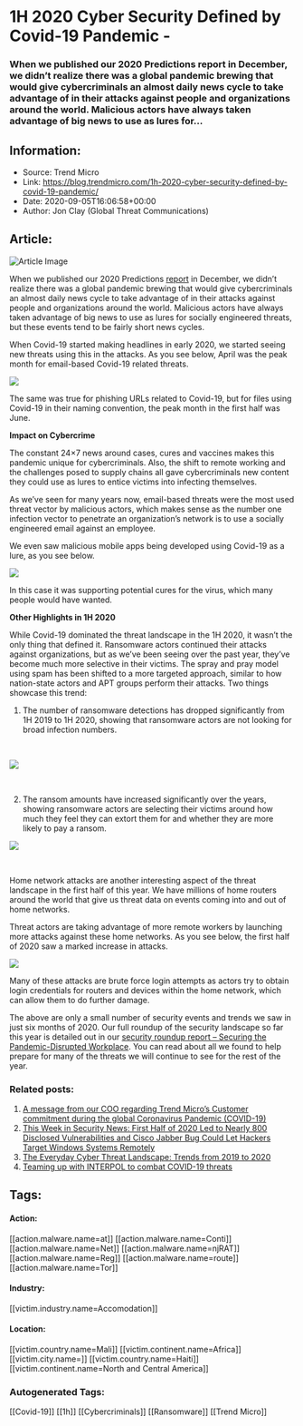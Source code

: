 # 1H 2020 Cyber Security Defined by Covid-19 Pandemic -
### When we published our 2020 Predictions report in December, we didn’t realize there was a global pandemic brewing that would give cybercriminals an almost daily news cycle to take advantage of in their attacks against people and organizations around the world. Malicious actors have always taken advantage of big news to use as lures for...

## Information:
+ Source: Trend Micro
+ Link: https://blog.trendmicro.com/1h-2020-cyber-security-defined-by-covid-19-pandemic/
+ Date: 2020-09-05T16:06:58+00:00
+ Author: Jon Clay (Global Threat Communications)


## Article:
![Article Image](https://blog.trendmicro.com/wp-content/uploads/2020/09/1H-roundup-.jpg)


When we published our 2020 Predictions [report](https://www.trendmicro.com/vinfo/us/security/research-and-analysis/predictions/2020) in December, we didn’t realize there was a global pandemic brewing that would give cybercriminals an almost daily news cycle to take advantage of in their attacks against people and organizations around the world. Malicious actors have always taken advantage of big news to use as lures for socially engineered threats, but these events tend to be fairly short news cycles.


When Covid-19 started making headlines in early 2020, we started seeing new threats using this in the attacks. As you see below, April was the peak month for email-based Covid-19 related threats.


![](https://blog.trendmicro.com/wp-content/uploads/2020/09/1H-one-1024x579.png)


The same was true for phishing URLs related to Covid-19, but for files using Covid-19 in their naming convention, the peak month in the first half was June.


**Impact on Cybercrime**


The constant 24×7 news around cases, cures and vaccines makes this pandemic unique for cybercriminals. Also, the shift to remote working and the challenges posed to supply chains all gave cybercriminals new content they could use as lures to entice victims into infecting themselves.


As we’ve seen for many years now, email-based threats were the most used threat vector by malicious actors, which makes sense as the number one infection vector to penetrate an organization’s network is to use a socially engineered email against an employee.


We even saw malicious mobile apps being developed using Covid-19 as a lure, as you see below.


![](https://blog.trendmicro.com/wp-content/uploads/2020/09/1H-two-1024x696.png)


In this case it was supporting potential cures for the virus, which many people would have wanted.


**Other Highlights in 1H 2020**


While Covid-19 dominated the threat landscape in the 1H 2020, it wasn’t the only thing that defined it. Ransomware actors continued their attacks against organizations, but as we’ve been seeing over the past year, they’ve become much more selective in their victims. The spray and pray model using spam has been shifted to a more targeted approach, similar to how nation-state actors and APT groups perform their attacks. Two things showcase this trend:


1. The number of ransomware detections has dropped significantly from 1H 2019 to 1H 2020, showing that ransomware actors are not looking for broad infection numbers.


 


![](https://blog.trendmicro.com/wp-content/uploads/2020/09/1H-three-1024x501.png)


 


2. The ransom amounts have increased significantly over the years, showing ransomware actors are selecting their victims around how much they feel they can extort them for and whether they are more likely to pay a ransom.


![](https://blog.trendmicro.com/wp-content/uploads/2020/09/1h-four.jpg)


 


Home network attacks are another interesting aspect of the threat landscape in the first half of this year. We have millions of home routers around the world that give us threat data on events coming into and out of home networks.


Threat actors are taking advantage of more remote workers by launching more attacks against these home networks. As you see below, the first half of 2020 saw a marked increase in attacks.


![](https://blog.trendmicro.com/wp-content/uploads/2020/09/1H-five-1024x340.png)


Many of these attacks are brute force login attempts as actors try to obtain login credentials for routers and devices within the home network, which can allow them to do further damage.


The above are only a small number of security events and trends we saw in just six months of 2020. Our full roundup of the security landscape so far this year is detailed out in our [security roundup report – Securing the Pandemic-Disrupted Workplace](https://www.trendmicro.com/vinfo/us/security/research-and-analysis/threat-reports/roundup/securing-the-pandemic-disrupted-workplace-trend-micro-2020-midyear-cybersecurity-report). You can read about all we found to help prepare for many of the threats we will continue to see for the rest of the year.







### Related posts:

1. [A message from our COO regarding Trend Micro’s Customer commitment during the global Coronavirus Pandemic (COVID-19)](https://blog.trendmicro.com/letter-from-our-coo/ "A message from our COO regarding Trend Micro’s Customer commitment during the global Coronavirus Pandemic (COVID-19)")
2. [This Week in Security News: First Half of 2020 Led to Nearly 800 Disclosed Vulnerabilities and Cisco Jabber Bug Could Let Hackers Target Windows Systems Remotely](https://blog.trendmicro.com/this-week-in-security-news-first-half-of-2020-led-to-nearly-800-disclosed-vulnerabilities-and-cisco-jabber-bug-could-let-hackers-target-windows-systems-remotely/ "This Week in Security News: First Half of 2020 Led to Nearly 800 Disclosed Vulnerabilities and Cisco Jabber Bug Could Let Hackers Target Windows Systems Remotely")
3. [The Everyday Cyber Threat Landscape: Trends from 2019 to 2020](https://blog.trendmicro.com/the-everyday-cyber-threat-landscape-trends-from-2019-to-2020/ "The Everyday Cyber Threat Landscape: Trends from 2019 to 2020")
4. [Teaming up with INTERPOL to combat COVID-19 threats](https://blog.trendmicro.com/teaming-up-with-interpol-to-combat-covid-19-threats/ "Teaming up with INTERPOL to combat COVID-19 threats")






## Tags:

#### Action:
[[action.malware.name=at]] [[action.malware.name=Conti]] [[action.malware.name=Net]] [[action.malware.name=njRAT]] [[action.malware.name=Reg]] [[action.malware.name=route]] [[action.malware.name=Tor]]

#### Industry:
[[victim.industry.name=Accomodation]]

#### Location:
[[victim.country.name=Mali]] [[victim.continent.name=Africa]] [[victim.city.name=]] [[victim.country.name=Haiti]] [[victim.continent.name=North and Central America]]

### Autogenerated Tags:
[[Covid-19]] [[1h]] [[Cybercriminals]] [[Ransomware]] [[Trend Micro]]

